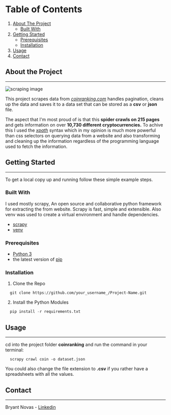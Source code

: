 # Table of Contents
1. [About The Project](#project)
    - [Built With](#built)
2. [Getting Started](#getting-started)
    - [Prerequisites](#prerequisites)
    - [Installation](#installation)
3. [Usage](#usage)
4. [Contact](#contact)

## About the Project <a name=project></a>
-------------------------------
![scraping image](https://miro.medium.com/max/486/1*lWPJJxqnFBA54PB6vyHlRg.gif)

This project scrapes data from *[coinranking.com](#https://coinranking.com)* handles pagination, cleans up the data and saves it to a data set that can be stored as a **csv** or **json** file.

The aspect that I'm most proud of is that this **spider crawls on 215 pages** and gets information on over **10,730 different cryptocurrencies.** To achive this I used the *[xpath](https://www.w3schools.com/xml/xpath_intro.asp)* syntax which in my opinion is much more powerful than css selectors on querying data from a website and also transforming and cleaning up the information regardless of the programming language used to fetch the information.

## Getting Started <a name=getting-started></a>
-------------------------------------
To get a local copy up and running follow these simple example steps.

### Built With <a name=built></a>
I used mostly scrapy, An open source and collaborative python framework for extracting the from website. Scrapy is fast, simple and extensible. Also venv  was used to create a virtual environment and handle dependencies.
 
 - [scrapy](#https://scrapy.org/)
 - [venv](#https://docs.python.org/3/library/venv.html)

 ### Prerequisites <a name=prerequisites></a>
 - [Python 3](#https://www.python.org/downloads/)
 - the latest version of [pip](#https://pip.pypa.io/en/stable/installing/)

 ### Installation <a name=installation></a>
  1. Clone the Repo
  ``` 
    git clone https://github.com/your_username_/Project-Name.git
  ```
  2. Install the Python Modules
  ```python
    pip install -r requirements.txt
  ```
## Usage <a name=usage></a>
-----------------
  cd into the project folder **coinranking** and run the command in your terminal: 
  ```
    scrapy crawl coin -o dataset.json
  ``` 
  You could also change the file extension to **.csv** if you rather have a spreadsheets with all the values.

## Contact <a name=contact></a>
---------------------
Bryant Novas - [Linkedin](#https://www.linkedin.com/in/bryantnovas/)
